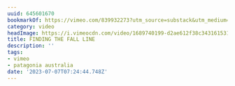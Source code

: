 ```yaml
---
uuid: 645601670
bookmarkOf: https://vimeo.com/839932273?utm_source=substack&utm_medium=email
category: video
headImage: https://i.vimeocdn.com/video/1689740199-d2ae612f38c343161531cdb2ab91d32bdd23be56ccd9795770244acd3d4754bb-d_295x166
title: FINDING THE FALL LINE
description: ''
tags:
- vimeo
- patagonia australia
date: '2023-07-07T07:24:44.748Z'
---
```



